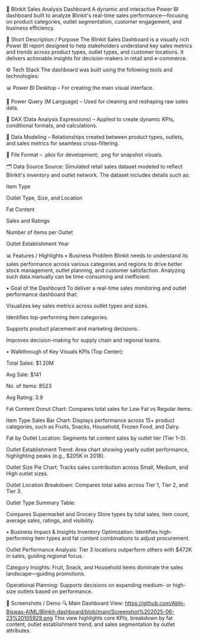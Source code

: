 🛒 Blinkit Sales Analysis Dashboard
A dynamic and interactive Power BI dashboard built to analyze Blinkit's real-time sales performance—focusing on product categories, outlet segmentation, customer engagement, and business efficiency.

📌 Short Description / Purpose
The Blinkit Sales Dashboard is a visually rich Power BI report designed to help stakeholders understand key sales metrics and trends across product types, outlet types, and customer locations. It delivers actionable insights for decision-makers in retail and e-commerce.

⚙️ Tech Stack
The dashboard was built using the following tools and technologies:

📊 Power BI Desktop – For creating the main visual interface.

📂 Power Query (M Language) – Used for cleaning and reshaping raw sales data.

🧠 DAX (Data Analysis Expressions) – Applied to create dynamic KPIs, conditional formats, and calculations.

📝 Data Modeling – Relationships created between product types, outlets, and sales metrics for seamless cross-filtering.

📁 File Format – .pbix for development; .png for snapshot visuals.

🗂️ Data Source
Source: Simulated retail sales dataset modeled to reflect Blinkit's inventory and outlet network.
The dataset includes details such as:

Item Type

Outlet Type, Size, and Location

Fat Content

Sales and Ratings

Number of Items per Outlet

Outlet Establishment Year

📊 Features / Highlights
• Business Problem
Blinkit needs to understand its sales performance across various categories and regions to drive better stock management, outlet planning, and customer satisfaction. Analyzing such data manually can be time-consuming and inefficient.

• Goal of the Dashboard
To deliver a real-time sales monitoring and outlet performance dashboard that:

Visualizes key sales metrics across outlet types and sizes.

Identifies top-performing item categories.

Supports product placement and marketing decisions.

Improves decision-making for supply chain and regional teams.

• Walkthrough of Key Visuals
KPIs (Top Center):

Total Sales: $1.20M

Avg Sale: $141

No. of Items: 8523

Avg Rating: 3.9

Fat Content Donut Chart: Compares total sales for Low Fat vs Regular items.

Item Type Sales Bar Chart: Displays performance across 15+ product categories, such as Fruits, Snacks, Household, Frozen Food, and Dairy.

Fat by Outlet Location: Segments fat content sales by outlet tier (Tier 1–3).

Outlet Establishment Trend: Area chart showing yearly outlet performance, highlighting peaks (e.g., $205K in 2018).

Outlet Size Pie Chart: Tracks sales contribution across Small, Medium, and High outlet sizes.

Outlet Location Breakdown: Compares total sales across Tier 1, Tier 2, and Tier 3.

Outlet Type Summary Table:

Compares Supermarket and Grocery Store types by total sales, item count, average sales, ratings, and visibility.

• Business Impact & Insights
Inventory Optimization: Identifies high-performing item types and fat content combinations to adjust procurement.

Outlet Performance Analysis: Tier 3 locations outperform others with $472K in sales, guiding regional focus.

Category Insights: Fruit, Snack, and Household items dominate the sales landscape—guiding promotions.

Operational Planning: Supports decisions on expanding medium- or high-size outlets based on performance.

📸 Screenshots / Demo
🔍 Main Dashboard View:
https://github.com/Abhi-Biswas-AIML/Blinkit-dashboard/blob/main/Screenshot%202025-06-23%20105929.png
This view highlights core KPIs, breakdown by fat content, outlet establishment trend, and sales segmentation by outlet attributes.

